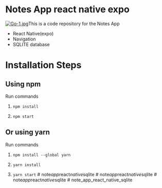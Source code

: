# Notes App react native expo


[![Go-1.jpg](https://i.postimg.cc/W4WnCzVP/Go-1.jpg)](https://postimg.cc/v1nf6QDP)This is a code repository for the Notes App  



- React Native(expo)
- Navigation
- SQLITE database 




# Installation Steps

## Using npm

Run commands

1) ```npm install```


2) ```npm start```


## Or using yarn

Run commands 

1) ```npm install --global yarn```

2) ```yarn install```

3) ```yarn start```
#   n o t e _ a p p _ r e a c t _ n a t i v e _ s q l i t e  
 #   n o t e _ a p p _ r e a c t _ n a t i v e _ s q l i t e  
 #   n o t e _ a p p _ r e a c t _ n a t i v e _ s q l i t e  
 # note_app_react_native_sqlite

